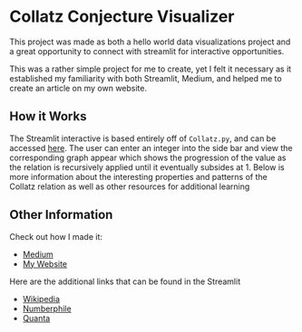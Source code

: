 # Collatz Conjecture Visualizer

This project was made as both a hello world data visualizations project and a great opportunity to connect with streamlit for interactive opportunities.

This was a rather simple project for me to create, yet I felt it necessary as it established my familiarity with both Streamlit, Medium, and helped me to create an article on my own website.

## How it Works

The Streamlit interactive is based entirely off of `Collatz.py`, and can be accessed [here](collatz-conjecture.streamlit.app). The user can enter an integer into the side bar and view the corresponding graph appear which shows the progression of the value as the relation is recursively applied until it eventually subsides at 1. Below is more information about the interesting properties and patterns of the Collatz relation as well as other resources for additional learning

## Other Information

Check out how I made it:
- [Medium](https://medium.com/@mcreynolds02/using-streamlit-to-visualize-the-collatz-conjecture-starter-project-4b680928ea2a?source=friends_link&sk=3ba3ec99aea1a33b1fd990c62cdb3123)
- [My Website](https://mavreyn.com/articles/using-streamlit-to-visualize-the-collatz-conjecture)

Here are the additional links that can be found in the Streamlit
- [Wikipedia](https://en.wikipedia.org/wiki/Collatz_conjecture)
- [Numberphile](https://www.youtube.com/watch?v=5mFpVDpKX70)
- [Quanta](https://www.quantamagazine.org/why-mathematicians-still-cant-solve-the-collatz-conjecture-20200922)
